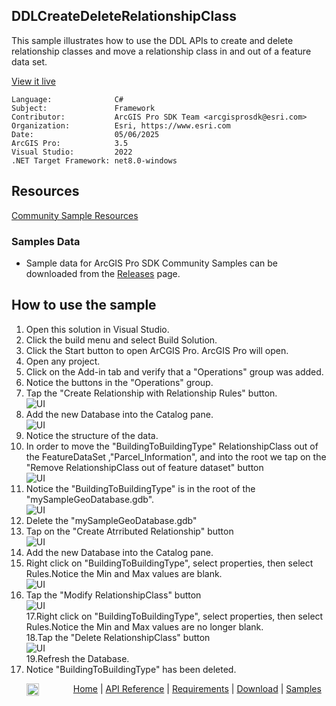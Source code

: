 ## DDLCreateDeleteRelationshipClass

<!-- TODO: Write a brief abstract explaining this sample -->
This sample illustrates how to use the DDL APIs to create and delete relationship classes and move a relationship class in and out of a feature data set.  
  


<a href="https://pro.arcgis.com/en/pro-app/sdk/" target="_blank">View it live</a>

<!-- TODO: Fill this section below with metadata about this sample-->
```
Language:              C#
Subject:               Framework
Contributor:           ArcGIS Pro SDK Team <arcgisprosdk@esri.com>
Organization:          Esri, https://www.esri.com
Date:                  05/06/2025
ArcGIS Pro:            3.5
Visual Studio:         2022
.NET Target Framework: net8.0-windows
```

## Resources

[Community Sample Resources](https://github.com/Esri/arcgis-pro-sdk-community-samples#resources)

### Samples Data

* Sample data for ArcGIS Pro SDK Community Samples can be downloaded from the [Releases](https://github.com/Esri/arcgis-pro-sdk-community-samples/releases) page.  

## How to use the sample
<!-- TODO: Explain how this sample can be used. To use images in this section, create the image file in your sample project's screenshots folder. Use relative url to link to this image using this syntax: ![My sample Image](FacePage/SampleImage.png) -->
1. Open this solution in Visual Studio.
2. Click the build menu and select Build Solution.  
3. Click the Start button to open ArCGIS Pro. ArcGIS Pro will open.      
4. Open any project.  
5. Click on the Add-in tab and verify that a "Operations" group was added.  
6. Notice the buttons in the "Operations" group.  
7. Tap the "Create Relationship with Relationship Rules" button.  
![UI](Screenshots/Screen0.png)  
8. Add the new Database into the Catalog pane.  
![UI](Screenshots/Screen1.png)    
9. Notice the structure of the data.  
10. In order to move the "BuildingToBuildingType" RelationshipClass out of the FeatureDataSet ,"Parcel_Information", and into the root we tap on the "Remove RelationshipClass out of feature dataset" button  
![UI](Screenshots/Screen2.png)  
11. Notice the "BuildingToBuildingType" is in the root of the "mySampleGeoDatabase.gdb".  
![UI](Screenshots/Screen3.png)    
12. Delete the "mySampleGeoDatabase.gdb"  
13. Tap on the "Create Atrributed Relationship" button   
![UI](Screenshots/Screen4.png)   
14. Add the new Database into the Catalog pane.  
15. Right click on "BuildingToBuildingType", select properties, then select Rules.Notice the Min and Max values are blank.  
![UI](Screenshots/Screen5.png)  
16. Tap the "Modify RelationshipClass" button  
![UI](Screenshots/Screen7.png)    
17.Right click on "BuildingToBuildingType", select properties, then select Rules.Notice the Min and Max values are no longer blank.  
18.Tap the "Delete RelationshipClass" button  
![UI](Screenshots/Screen8.png)  
19.Refresh the Database.  
20. Notice "BuildingToBuildingType" has been deleted.  
  

<!-- End -->

&nbsp;&nbsp;&nbsp;&nbsp;&nbsp;&nbsp;<img src="https://esri.github.io/arcgis-pro-sdk/images/ArcGISPro.png"  alt="ArcGIS Pro SDK for Microsoft .NET Framework" height = "20" width = "20" align="top"  >
&nbsp;&nbsp;&nbsp;&nbsp;&nbsp;&nbsp;&nbsp;&nbsp;&nbsp;&nbsp;&nbsp;&nbsp;
[Home](https://github.com/Esri/arcgis-pro-sdk/wiki) | <a href="https://pro.arcgis.com/en/pro-app/latest/sdk/api-reference" target="_blank">API Reference</a> | [Requirements](https://github.com/Esri/arcgis-pro-sdk/wiki#requirements) | [Download](https://github.com/Esri/arcgis-pro-sdk/wiki#installing-arcgis-pro-sdk-for-net) | <a href="https://github.com/esri/arcgis-pro-sdk-community-samples" target="_blank">Samples</a>
